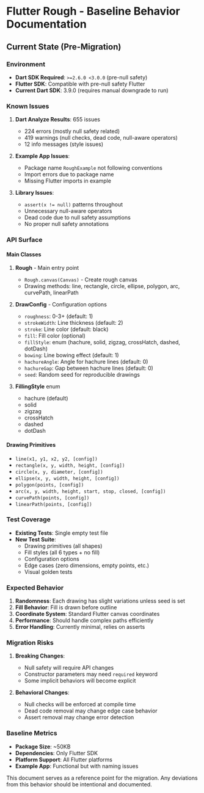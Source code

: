 # Flutter Rough - Baseline Behavior Documentation

## Current State (Pre-Migration)

### Environment
- **Dart SDK Required**: `>=2.6.0 <3.0.0` (pre-null safety)
- **Flutter SDK**: Compatible with pre-null safety Flutter
- **Current Dart SDK**: 3.9.0 (requires manual downgrade to run)

### Known Issues
1. **Dart Analyze Results**: 655 issues
   - 224 errors (mostly null safety related)
   - 419 warnings (null checks, dead code, null-aware operators)
   - 12 info messages (style issues)

2. **Example App Issues**:
   - Package name `RoughExample` not following conventions
   - Import errors due to package name
   - Missing Flutter imports in example

3. **Library Issues**:
   - `assert(x != null)` patterns throughout
   - Unnecessary null-aware operators
   - Dead code due to null safety assumptions
   - No proper null safety annotations

### API Surface

#### Main Classes
1. **Rough** - Main entry point
   - `Rough.canvas(Canvas)` - Create rough canvas
   - Drawing methods: line, rectangle, circle, ellipse, polygon, arc, curvePath, linearPath

2. **DrawConfig** - Configuration options
   - `roughness`: 0-3+ (default: 1)
   - `strokeWidth`: Line thickness (default: 2)
   - `stroke`: Line color (default: black)
   - `fill`: Fill color (optional)
   - `fillStyle`: enum (hachure, solid, zigzag, crossHatch, dashed, dotDash)
   - `bowing`: Line bowing effect (default: 1)
   - `hachureAngle`: Angle for hachure lines (default: 0)
   - `hachureGap`: Gap between hachure lines (default: 0)
   - `seed`: Random seed for reproducible drawings

3. **FillingStyle** enum
   - hachure (default)
   - solid
   - zigzag  
   - crossHatch
   - dashed
   - dotDash

#### Drawing Primitives
- `line(x1, y1, x2, y2, [config])`
- `rectangle(x, y, width, height, [config])`
- `circle(x, y, diameter, [config])`
- `ellipse(x, y, width, height, [config])`
- `polygon(points, [config])`
- `arc(x, y, width, height, start, stop, closed, [config])`
- `curvePath(points, [config])`
- `linearPath(points, [config])`

### Test Coverage
- **Existing Tests**: Single empty test file
- **New Test Suite**: 
  - Drawing primitives (all shapes)
  - Fill styles (all 6 types + no fill)
  - Configuration options
  - Edge cases (zero dimensions, empty points, etc.)
  - Visual golden tests

### Expected Behavior

1. **Randomness**: Each drawing has slight variations unless seed is set
2. **Fill Behavior**: Fill is drawn before outline
3. **Coordinate System**: Standard Flutter canvas coordinates
4. **Performance**: Should handle complex paths efficiently
5. **Error Handling**: Currently minimal, relies on asserts

### Migration Risks

1. **Breaking Changes**: 
   - Null safety will require API changes
   - Constructor parameters may need `required` keyword
   - Some implicit behaviors will become explicit

2. **Behavioral Changes**:
   - Null checks will be enforced at compile time
   - Dead code removal may change edge case behavior
   - Assert removal may change error detection

### Baseline Metrics
- **Package Size**: ~50KB
- **Dependencies**: Only Flutter SDK
- **Platform Support**: All Flutter platforms
- **Example App**: Functional but with naming issues

This document serves as a reference point for the migration. Any deviations from this behavior should be intentional and documented.